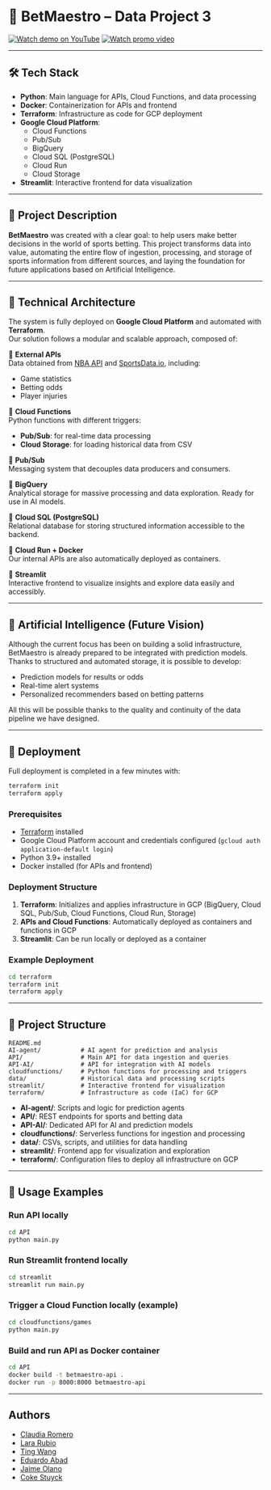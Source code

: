 # 🧠 BetMaestro – Data Project 3

[![Watch demo on YouTube](https://img.shields.io/badge/%F0%9F%93%BD%20Demo%20on%20YouTube-red?style=for-the-badge)](https://youtu.be/gpr9XA1yVy4)
[![Watch promo video](https://img.shields.io/badge/%F0%9F%8E%A5%20Promo%20Video-purple?style=for-the-badge)](https://www.youtube.com/watch?v=MBa65teaebc&ab_channel=CokeStuyck)

---

## 🛠️ Tech Stack

- **Python**: Main language for APIs, Cloud Functions, and data processing
- **Docker**: Containerization for APIs and frontend
- **Terraform**: Infrastructure as code for GCP deployment
- **Google Cloud Platform**:
  - Cloud Functions
  - Pub/Sub
  - BigQuery
  - Cloud SQL (PostgreSQL)
  - Cloud Run
  - Cloud Storage
- **Streamlit**: Interactive frontend for data visualization

---

## 🎯 Project Description

**BetMaestro** was created with a clear goal: to help users make better decisions in the world of sports betting. This project transforms data into value, automating the entire flow of ingestion, processing, and storage of sports information from different sources, and laying the foundation for future applications based on Artificial Intelligence.

---

## 🧱 Technical Architecture

The system is fully deployed on **Google Cloud Platform** and automated with **Terraform**.  
Our solution follows a modular and scalable approach, composed of:

🔹 **External APIs**  
Data obtained from [NBA API](https://github.com/swar/nba_api) and [SportsData.io](https://sportsdata.io/), including:

- Game statistics
- Betting odds
- Player injuries

🔹 **Cloud Functions**  
Python functions with different triggers:

- **Pub/Sub**: for real-time data processing
- **Cloud Storage**: for loading historical data from CSV

🔹 **Pub/Sub**  
Messaging system that decouples data producers and consumers.

🔹 **BigQuery**  
Analytical storage for massive processing and data exploration. Ready for use in AI models.

🔹 **Cloud SQL (PostgreSQL)**  
Relational database for storing structured information accessible to the backend.

🔹 **Cloud Run + Docker**  
Our internal APIs are also automatically deployed as containers.

🔹 **Streamlit**  
Interactive frontend to visualize insights and explore data easily and accessibly.

---

## 🤖 Artificial Intelligence (Future Vision)

Although the current focus has been on building a solid infrastructure, BetMaestro is already prepared to be integrated with prediction models. Thanks to structured and automated storage, it is possible to develop:

- Prediction models for results or odds
- Real-time alert systems
- Personalized recommenders based on betting patterns

All this will be possible thanks to the quality and continuity of the data pipeline we have designed.

---

## 🚀 Deployment

Full deployment is completed in a few minutes with:

```bash
terraform init
terraform apply
```

### Prerequisites

- [Terraform](https://www.terraform.io/downloads.html) installed
- Google Cloud Platform account and credentials configured (`gcloud auth application-default login`)
- Python 3.9+ installed
- Docker installed (for APIs and frontend)

### Deployment Structure

1. **Terraform**: Initializes and applies infrastructure in GCP (BigQuery, Cloud SQL, Pub/Sub, Cloud Functions, Cloud Run, Storage)
2. **APIs and Cloud Functions**: Automatically deployed as containers and functions in GCP
3. **Streamlit**: Can be run locally or deployed as a container

### Example Deployment

```bash
cd terraform
terraform init
terraform apply
```

---

## 📁 Project Structure

```
README.md
AI-agent/           # AI agent for prediction and analysis
API/                # Main API for data ingestion and queries
API-AI/             # API for integration with AI models
cloudfunctions/     # Python functions for processing and triggers
data/               # Historical data and processing scripts
streamlit/          # Interactive frontend for visualization
terraform/          # Infrastructure as code (IaC) for GCP
```

- **AI-agent/**: Scripts and logic for prediction agents
- **API/**: REST endpoints for sports and betting data
- **API-AI/**: Dedicated API for AI and prediction models
- **cloudfunctions/**: Serverless functions for ingestion and processing
- **data/**: CSVs, scripts, and utilities for data handling
- **streamlit/**: Frontend app for visualization and exploration
- **terraform/**: Configuration files to deploy all infrastructure on GCP

---

## 🧪 Usage Examples

### Run API locally
```bash
cd API
python main.py
```

### Run Streamlit frontend locally
```bash
cd streamlit
streamlit run main.py
```

### Trigger a Cloud Function locally (example)
```bash
cd cloudfunctions/games
python main.py
```

### Build and run API as Docker container
```bash
cd API
docker build -t betmaestro-api .
docker run -p 8000:8000 betmaestro-api
```

---

## Authors

- [Claudia Romero](https://github.com/Claudiarg13)
- [Lara Rubio](https://github.com/lararub14)
- [Ting Wang](https://github.com/e-watch)
- [Eduardo Abad](https://github.com/eabadz)
- [Jaime Olano](https://github.com/jaimeolanolopez)
- [Coke Stuyck](https://github.com/cokecancook)